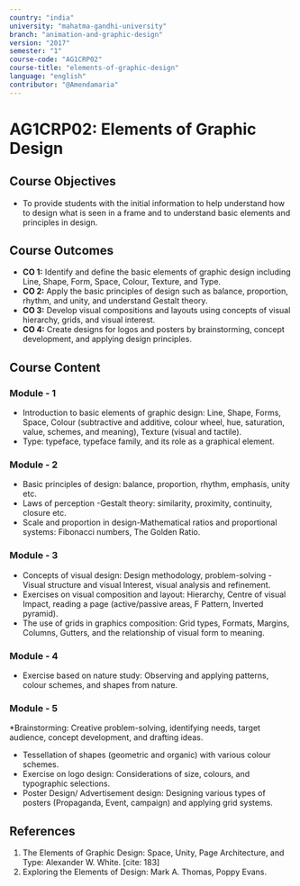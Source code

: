 ```yaml
---
country: "india"
university: "mahatma-gandhi-university"
branch: "animation-and-graphic-design"
version: "2017"
semester: "1"
course-code: "AG1CRP02"
course-title: "elements-of-graphic-design"
language: "english"
contributor: "@Amendamaria"
---
```


# AG1CRP02: Elements of Graphic Design

## Course Objectives
* To provide students with the initial information to help understand how to design what is seen in a frame and to understand basic elements and principles in design. 

## Course Outcomes
* **CO 1:** Identify and define the basic elements of graphic design including Line, Shape, Form, Space, Colour, Texture, and Type. 
* **CO 2:** Apply the basic principles of design such as balance, proportion, rhythm, and unity, and understand Gestalt theory. 
* **CO 3:** Develop visual compositions and layouts using concepts of visual hierarchy, grids, and visual interest. 
* **CO 4:** Create designs for logos and posters by brainstorming, concept development, and applying design principles. 

## Course Content

### Module - 1
* Introduction to basic elements of graphic design: Line, Shape, Forms, Space, Colour (subtractive and additive, colour wheel, hue, saturation, value, schemes, and meaning), Texture (visual and tactile).
* Type: typeface, typeface family, and its role as a graphical element. 

### Module - 2
* Basic principles of design: balance, proportion, rhythm, emphasis, unity etc. 
* Laws of perception -Gestalt theory: similarity, proximity, continuity, closure etc.
* Scale and proportion in design-Mathematical ratios and proportional systems: Fibonacci numbers, The Golden Ratio. 

### Module - 3
* Concepts of visual design: Design methodology, problem-solving -Visual structure and visual Interest, visual analysis and refinement. 
* Exercises on visual composition and layout: Hierarchy, Centre of visual Impact, reading a page (active/passive areas, F Pattern, Inverted pyramid). 
* The use of grids in graphics composition: Grid types, Formats, Margins, Columns, Gutters, and the relationship of visual form to meaning.

### Module - 4
* Exercise based on nature study: Observing and applying patterns, colour schemes, and shapes from nature. 

### Module - 5
*Brainstorming: Creative problem-solving, identifying needs, target audience, concept development, and drafting ideas. 
* Tessellation of shapes (geometric and organic) with various colour schemes. 
* Exercise on logo design: Considerations of size, colours, and typographic selections. 
* Poster Design/ Advertisement design: Designing various types of posters (Propaganda, Event, campaign) and applying grid systems. 

## References
1. The Elements of Graphic Design: Space, Unity, Page Architecture, and Type: Alexander W. White. [cite: 183]
2. Exploring the Elements of Design: Mark A. Thomas, Poppy Evans. 